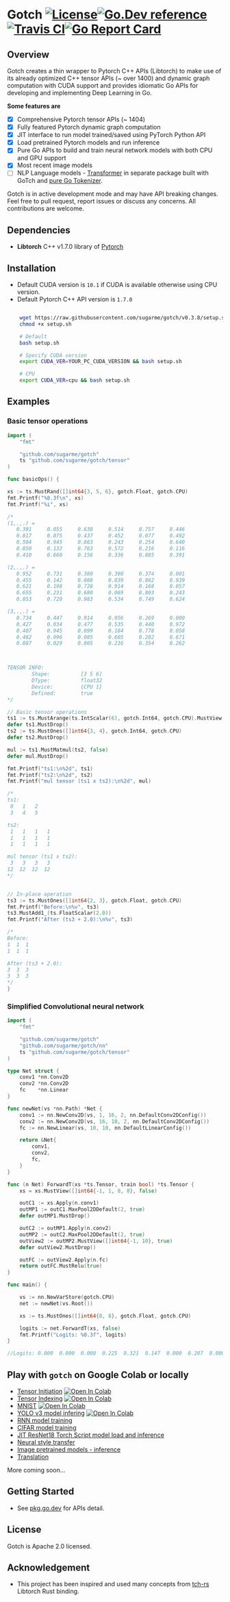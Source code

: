 # Gotch [![License](https://img.shields.io/:license-apache-blue.svg)](https://opensource.org/licenses/Apache-2.0)[![Go.Dev reference](https://img.shields.io/badge/go.dev-reference-007d9c?logo=go&logoColor=white&style=flat-square)](https://pkg.go.dev/github.com/sugarme/gotch?tab=doc)[![Travis CI](https://api.travis-ci.org/sugarme/gotch.svg?branch=master)](https://travis-ci.org/sugarme/gotch)[![Go Report Card](https://goreportcard.com/badge/github.com/sugarme/gotch)](https://goreportcard.com/report/github.com/sugarme/gotch) 


## Overview

Gotch creates a thin wrapper to Pytorch C++ APIs (Libtorch) to make use of its already optimized C++ tensor APIs (~ over 1400) and dynamic graph computation with CUDA support and provides idiomatic Go APIs for developing and implementing Deep Learning in Go.

**Some features are**
- [x] Comprehensive Pytorch tensor APIs (~ 1404) 
- [x] Fully featured Pytorch dynamic graph computation
- [x] JIT interface to run model trained/saved using PyTorch Python API
- [x] Load pretrained Pytorch models and run inference
- [x] Pure Go APIs to build and train neural network models with both CPU and GPU support
- [x] Most recent image models
- [ ] NLP Language models - [Transformer](https://github.com/sugarme/transformer) in separate package built with GoTch and [pure Go Tokenizer](https://github.com/sugarme/tokenizer).

Gotch is in active development mode and may have API breaking changes. Feel free to pull request, report issues or discuss any concerns. All contributions are welcome. 

## Dependencies

- **Libtorch** C++ v1.7.0 library of [Pytorch](https://pytorch.org/)

## Installation

- Default CUDA version is `10.1` if CUDA is available otherwise using CPU version.
- Default Pytorch C++ API version is `1.7.0`

```bash

    wget https://raw.githubusercontent.com/sugarme/gotch/v0.3.8/setup.sh
    chmod +x setup.sh

    # Default
    bash setup.sh

    # Specify CUDA version
    export CUDA_VER=YOUR_PC_CUDA_VERSION && bash setup.sh

    # CPU
    export CUDA_VER=cpu && bash setup.sh

```

## Examples

### Basic tensor operations

```go
import (
	"fmt"

	"github.com/sugarme/gotch"
	ts "github.com/sugarme/gotch/tensor"
)

func basicOps() {

xs := ts.MustRand([]int64{3, 5, 6}, gotch.Float, gotch.CPU)
fmt.Printf("%8.3f\n", xs)
fmt.Printf("%i", xs)

/*
(1,.,.) =
   0.391     0.055     0.638     0.514     0.757     0.446  
   0.817     0.075     0.437     0.452     0.077     0.492  
   0.504     0.945     0.863     0.243     0.254     0.640  
   0.850     0.132     0.763     0.572     0.216     0.116  
   0.410     0.660     0.156     0.336     0.885     0.391  

(2,.,.) =
   0.952     0.731     0.380     0.390     0.374     0.001  
   0.455     0.142     0.088     0.039     0.862     0.939  
   0.621     0.198     0.728     0.914     0.168     0.057  
   0.655     0.231     0.680     0.069     0.803     0.243  
   0.853     0.729     0.983     0.534     0.749     0.624  

(3,.,.) =
   0.734     0.447     0.914     0.956     0.269     0.000  
   0.427     0.034     0.477     0.535     0.440     0.972  
   0.407     0.945     0.099     0.184     0.778     0.058  
   0.482     0.996     0.085     0.605     0.282     0.671  
   0.887     0.029     0.005     0.216     0.354     0.262  



TENSOR INFO:
        Shape:          [3 5 6]
        DType:          float32
        Device:         {CPU 1}
        Defined:        true
*/

// Basic tensor operations
ts1 := ts.MustArange(ts.IntScalar(6), gotch.Int64, gotch.CPU).MustView([]int64{2, 3}, true)
defer ts1.MustDrop()
ts2 := ts.MustOnes([]int64{3, 4}, gotch.Int64, gotch.CPU)
defer ts2.MustDrop()

mul := ts1.MustMatmul(ts2, false)
defer mul.MustDrop()

fmt.Printf("ts1:\n%2d", ts1)
fmt.Printf("ts2:\n%2d", ts2)
fmt.Printf("mul tensor (ts1 x ts2):\n%2d", mul)

/*
ts1:
 0   1   2  
 3   4   5  

ts2:
 1   1   1   1  
 1   1   1   1  
 1   1   1   1  

mul tensor (ts1 x ts2):
 3   3   3   3  
12  12  12  12  
*/


// In-place operation
ts3 := ts.MustOnes([]int64{2, 3}, gotch.Float, gotch.CPU)
fmt.Printf("Before:\n%v", ts3)
ts3.MustAdd1_(ts.FloatScalar(2.0))
fmt.Printf("After (ts3 + 2.0):\n%v", ts3)

/*
Before:
1  1  1  
1  1  1  

After (ts3 + 2.0):
3  3  3  
3  3  3  
*/
}
```

### Simplified Convolutional neural network

```go
import (
    "fmt"

    "github.com/sugarme/gotch"
    "github.com/sugarme/gotch/nn"
    ts "github.com/sugarme/gotch/tensor"
)

type Net struct {
    conv1 *nn.Conv2D
    conv2 *nn.Conv2D
    fc    *nn.Linear
}

func newNet(vs *nn.Path) *Net {
    conv1 := nn.NewConv2D(vs, 1, 16, 2, nn.DefaultConv2DConfig())
    conv2 := nn.NewConv2D(vs, 16, 10, 2, nn.DefaultConv2DConfig())
    fc := nn.NewLinear(vs, 10, 10, nn.DefaultLinearConfig())

    return &Net{
        conv1,
        conv2,
        fc,
    }
}

func (n Net) ForwardT(xs *ts.Tensor, train bool) *ts.Tensor {
    xs = xs.MustView([]int64{-1, 1, 8, 8}, false)

    outC1 := xs.Apply(n.conv1)
    outMP1 := outC1.MaxPool2DDefault(2, true)
    defer outMP1.MustDrop()

    outC2 := outMP1.Apply(n.conv2)
    outMP2 := outC2.MaxPool2DDefault(2, true)
    outView2 := outMP2.MustView([]int64{-1, 10}, true)
    defer outView2.MustDrop()

    outFC := outView2.Apply(n.fc)
    return outFC.MustRelu(true)
}

func main() {

    vs := nn.NewVarStore(gotch.CPU)
    net := newNet(vs.Root())

    xs := ts.MustOnes([]int64{8, 8}, gotch.Float, gotch.CPU)

    logits := net.ForwardT(xs, false)
    fmt.Printf("Logits: %0.3f", logits)
}

//Logits: 0.000  0.000  0.000  0.225  0.321  0.147  0.000  0.207  0.000  0.000
```

## Play with `gotch` on Google Colab or locally

- [Tensor Initiation](example/basic) <a href="https://colab.research.google.com/github/sugarme/nb/blob/master/tensor/tensor-initiation.ipynb" target="_parent"><img src="https://colab.research.google.com/assets/colab-badge.svg" alt="Open In Colab"/></a>
- [Tensor Indexing](example/basic) <a href="https://colab.research.google.com/github/sugarme/nb/blob/master/tensor/tensor-indexing.ipynb" target="_parent"><img src="https://colab.research.google.com/assets/colab-badge.svg" alt="Open In Colab"/></a>
- [MNIST](example/mnist) <a href="https://colab.research.google.com/github/sugarme/nb/blob/master/mnist/mnist.ipynb" target="_parent"><img src="https://colab.research.google.com/assets/colab-badge.svg" alt="Open In Colab"/></a>
- [YOLO v3 model infering](example/yolo) <a href="https://colab.research.google.com/github/sugarme/nb/blob/master/yolo/yolo.ipynb" target="_parent"><img src="https://colab.research.google.com/assets/colab-badge.svg" alt="Open In Colab"/></a>
- [RNN model training](example/char-rnn)
- [CIFAR model training](example/cifar)
- [JIT ResNet18 Torch Script model load and inference](example/jit)
- [Neural style transfer](example/neural-style-transfer)
- [Image pretrained models - inference](example/pretrained-model)
- [Translation](example/translation)

More coming soon...

## Getting Started

- See [pkg.go.dev](https://pkg.go.dev/github.com/sugarme/gotch?tab=doc) for APIs detail.

## License

Gotch is Apache 2.0 licensed.

## Acknowledgement

- This project has been inspired and used many concepts from [tch-rs](https://github.com/LaurentMazare/tch-rs)
    Libtorch Rust binding. 



